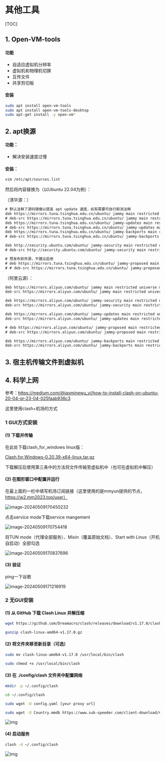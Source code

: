 # 其他工具

[TOC]

## 1. Open-VM-tools

#### 功能

+ 自适应虚拟机分辨率
+ 虚拟机和物理机切换
+ 互传文件
+ 共享剪切板

#### 安装

```bash
sudo apt install open-vm-tools
sudo apt install open-vm-tools-desktop
sudo apt-get install -y open-vm*
```

## 2. apt换源

#### 功能：

+ 解决安装速度过慢

#### 安装：

```bash
vim /etc/apt/sources.list
```

然后将内容替换为（以Ubuntu 22.04为例）：

（清华源：）

```txt
# 默认注释了源码镜像以提高 apt update 速度，如有需要可自行取消注释
deb https://mirrors.tuna.tsinghua.edu.cn/ubuntu/ jammy main restricted universe multiverse
# deb-src https://mirrors.tuna.tsinghua.edu.cn/ubuntu/ jammy main restricted universe multiverse
deb https://mirrors.tuna.tsinghua.edu.cn/ubuntu/ jammy-updates main restricted universe multiverse
# deb-src https://mirrors.tuna.tsinghua.edu.cn/ubuntu/ jammy-updates main restricted universe multiverse
deb https://mirrors.tuna.tsinghua.edu.cn/ubuntu/ jammy-backports main restricted universe multiverse
# deb-src https://mirrors.tuna.tsinghua.edu.cn/ubuntu/ jammy-backports main restricted universe multiverse

deb http://security.ubuntu.com/ubuntu/ jammy-security main restricted universe multiverse
# deb-src http://security.ubuntu.com/ubuntu/ jammy-security main restricted universe multiverse

# 预发布软件源，不建议启用
# deb https://mirrors.tuna.tsinghua.edu.cn/ubuntu/ jammy-proposed main restricted universe multiverse
# # deb-src https://mirrors.tuna.tsinghua.edu.cn/ubuntu/ jammy-proposed main restricted universe multiverse
```

（阿里云源）：

``````txt
deb https://mirrors.aliyun.com/ubuntu/ jammy main restricted universe multiverse
deb-src https://mirrors.aliyun.com/ubuntu/ jammy main restricted universe multiverse

deb https://mirrors.aliyun.com/ubuntu/ jammy-security main restricted universe multiverse
deb-src https://mirrors.aliyun.com/ubuntu/ jammy-security main restricted universe multiverse

deb https://mirrors.aliyun.com/ubuntu/ jammy-updates main restricted universe multiverse
deb-src https://mirrors.aliyun.com/ubuntu/ jammy-updates main restricted universe multiverse

# deb https://mirrors.aliyun.com/ubuntu/ jammy-proposed main restricted universe multiverse
# deb-src https://mirrors.aliyun.com/ubuntu/ jammy-proposed main restricted universe multiverse

deb https://mirrors.aliyun.com/ubuntu/ jammy-backports main restricted universe multiverse
deb-src https://mirrors.aliyun.com/ubuntu/ jammy-backports main restricted universe multiverse
``````

## 3. 宿主机传输文件到虚拟机

## 4. 科学上网

参考：https://medium.com/@jasminewu_yi/how-to-install-clash-on-ubuntu-20-04-or-23-04-025faab936c3

这里使用clash+机场的方式

### 1 GUI方式安装

#### (1) 下载并传输

在此处下载clash_for_windows linux版：

[Clash.for.Windows-0.20.39-x64-linux.tar.gz](https://archive.org/download/clash_for_windows_pkg/Clash.for.Windows-0.20.39-x64-linux.tar.gz)

下载解压后使用第三条中的方法将文件传输至虚拟机中（也可在虚拟机中解压）

#### (2) 在图形窗口中配置并运行

在最上面的一栏中填写机场订阅链接（这里使用的是mmyun提供的节点，https://w2.mm2023.top/user）

![image-20240509170450232](./其他工具.assets/image-20240509170450232.png)

点击service mode下载service mangement

![image-20240509170754418](./其他工具.assets/image-20240509170754418.png)

将TUN mode（代理全部服务）、Mixin（覆盖原始文档）、Start with Linux（开机自启动）全部勾选

![image-20240509170837696](./其他工具.assets/image-20240509170837696.png)

#### (3) 验证

ping一下谷歌

![image-20240509171216919](./其他工具.assets/image-20240509171216919.png)

### 2 无GUI安装

#### (1) 从 GitHub 下载 Clash Linux 并解压缩

```bash
wget https://github.com/Dreamacro/clash/releases/download/v1.17.0/clash-linux-amd64-v1.17.0.gz

gunzip clash-linux-amd64-v1.17.0.gz
```

#### (2) 将文件夹移至新目录（可选）

```bash
sudo mv clash-linux-amd64-v1.17.0 /usr/local/bin/clash

sudo chmod +x /usr/local/bin/clash
```

#### (3) 在 ./config/clash 文件夹中配置网络

```bash
mkdir -p ~/.config/clash

cd ~/.config/clash

sudo wget -O config.yaml [your proxy url]

sudo wget -O Country.mmdb https://www.sub-speeder.com/client-download/Country.mmdb
```

![img](./其他工具.assets/19UlAHCwJnSkf0jSrjKFJTA.png)

#### (4) 启动服务

```bash
clash -d ~/.config/clash
```



![img](./其他工具.assets/18VNbjeQpfPeDOsQQykrY7A.png)
